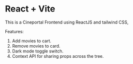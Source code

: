 # React + Vite

This is a Cineportal Frontend using ReactJS and tailwind CSS,

Features:

1. Add movies to cart.
2. Remove movies to card.
3. Dark mode toggle switch.
4. Context API for sharing props across the tree.
